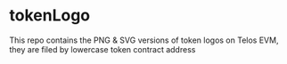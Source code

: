 # tokenLogo

This repo contains the PNG & SVG versions of token logos on Telos EVM, they are filed by lowercase token contract address
